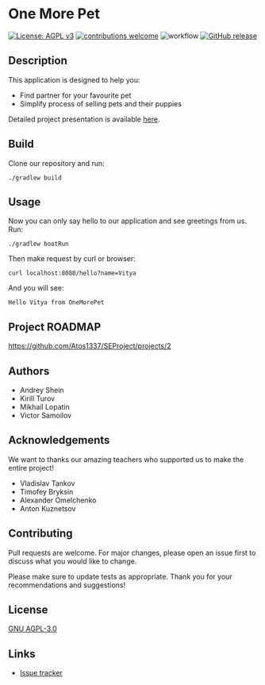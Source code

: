 # One More Pet

[![License: AGPL v3](https://img.shields.io/badge/License-AGPL_v3-blue.svg)](https://www.gnu.org/licenses/agpl-3.0)
[![contributions welcome](https://img.shields.io/badge/contributions-welcome-brightgreen.svg?style=flat)](https://github.com/Atos1337/SEProject/pulls)
![workflow](https://github.com/Atos1337/SEProject/actions/workflows/github-actions.yml/badge.svg)
[![GitHub release](https://img.shields.io/github/v/release/Atos1337/SEProject)](https://github.com/Atos1337/SEProject/releases)

## Description

This application is designed to help you:

- Find partner for your favourite pet
- Simplify process of selling pets and their puppies

Detailed project presentation is available [here](https://docs.google.com/presentation/d/13URDwTgtGv1B_KVNqwQ5dszCVNtHS9kj47s_LN7Gxdo).

## Build

Clone our repository and run:
```shell
./gradlew build
```

## Usage

Now you can only say hello to our application and see greetings from us. Run:
```shell
./gradlew bootRun
```
Then make request by curl or browser:
```shell
curl localhost:8080/hello?name=Vitya
```
And you will see:
```shell
Hello Vitya from OneMorePet
```

## Project ROADMAP

https://github.com/Atos1337/SEProject/projects/2

## Authors

- Andrey Shein
- Kirill Turov
- Mikhail Lopatin
- Victor Samoilov

## Acknowledgements

We want to thanks our amazing teachers who supported us to make the entire project!

- Vladislav Tankov
- Timofey Bryksin
- Alexander Omelchenko
- Anton Kuznetsov

## Contributing

Pull requests are welcome. For major changes, please open an issue first to discuss what you would like to change.

Please make sure to update tests as appropriate. Thank you for your recommendations and suggestions!

## License

[GNU AGPL-3.0](https://www.gnu.org/licenses/agpl-3.0)

## Links

* [Issue tracker](https://github.com/Atos1337/SEProject/issues)
